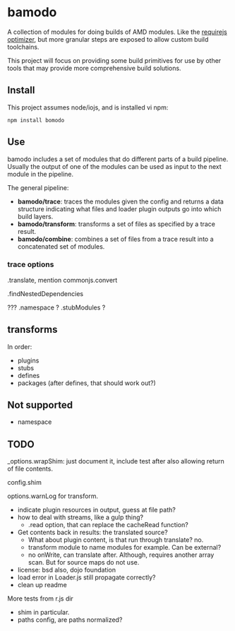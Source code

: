 # bamodo

A collection of modules for doing builds of AMD modules. Like the [requirejs optimizer](http://requirejs.org/docs/optimization.html), but more granular steps are exposed to allow custom build toolchains.

This project will focus on providing some build primitives for use by other tools that may provide more comprehensive build solutions.

## Install

This project assumes node/iojs, and is installed vi npm:

    npm install bomodo

## Use

bamodo includes a set of modules that do different parts of a build pipeline. Usually the output of one of the modules can be used as input to the next module in the pipeline.

The general pipeline:

* **bamodo/trace**: traces the modules given the config and returns a data structure indicating what files and loader plugin outputs go into which build layers.
* **bamodo/transform**: transforms a set of files as specified by a trace result.
* **bamodo/combine**: combines a set of files from a trace result into a concatenated set of modules.

### trace options

.translate, mention commonjs.convert

.findNestedDependencies


???
.namespace ?
.stubModules ?

## transforms

In order:

* plugins
* stubs
* defines
* packages (after defines, that should work out?)


## Not supported

* namespace


## TODO

_options.wrapShim: just document it, include test after also allowing return of file contents.


config.shim

options.warnLog for transform.

* indicate plugin resources in output, guess at file path?
* how to deal with streams, like a gulp thing?
  * .read option, that can replace the cacheRead function?
* Get contents back in results: the translated source?
  * What about plugin content, is that run through translate? no.
  * transform module to name modules for example. Can be external?
  * no onWrite, can translate after. Although, requires another array scan. But for source maps do not use.
* license: bsd also, dojo foundation
* load error in Loader.js still propagate correctly?
* clean up readme

More tests from r.js dir

* shim in particular.
* paths config, are paths normalized?